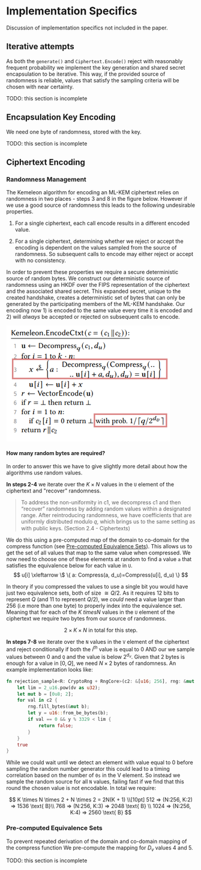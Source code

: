 # Implementation Specifics

Discussion of implementation specifics not included in the paper.

## Iterative attempts

As both the `generate()` and `Ciphertext.Encode()` reject with reasonably frequent probability we implement
the key generation and shared secret encapsulation to be iterative. This way, if the provided source of
randomness is reliable, values that satisfy the sampling criteria will be chosen with near certainty.

TODO: this section is incomplete

## Encapsulation Key Encoding

We need one byte of randomness, stored with the key.

TODO: this section is incomplete

## Ciphertext Encoding


### Randomness Management

The Kemeleon algorithm for encoding an ML-KEM ciphertext relies on randomness in two places - steps 3 and 8 in the figure
below. However if we use a good source of randomness this leads to the following undesirable properties.

1. For a single ciphertext, each call encode results in a different encoded value.

2. For a single ciphertext, determining whether we reject or accept the encoding is dependent on the values sampled from
the source of randomness. So subsequent calls to encode may either reject or accept with no consistency.

In order to prevent these properties we require a secure deterministic source of random bytes. We construct our
deterministic source of randomness using an HKDF over the FIPS representation of the ciphertext and the associated
shared secret. This expanded secret, unique to the created handshake, creates a deterministic set of bytes that can only
be generated by the participating members of the ML-KEM handshake. Our encoding now 1) is encoded to the same value
every time it is encoded and 2) will _always_ be accepted or rejected on subsequent calls to encode.

![Ciphertext Encoding steps requiring randomness](../../doc/Kemeleon.EncodeCiphertext.png)

#### How many random bytes are required?

In order to answer this we have to give slightly more detail about how the algorithms use random values.

**In steps 2-4** we iterate over the $K \times N$ values in the `U` element of the ciphertext and "recover"
randomness.

> To address the non-uniformity in c1, we decompress c1 and then “recover” randomness by adding random values within a
> designated range. After reintroducing randomness, we have coefficients that are uniformly distributed modulo 𝑞, which
> brings us to the same setting as with public keys. (Section 2.4 - Ciphertexts)

We do this using a pre-computed map of the domain to co-domain for the compress function (see
[Pre-computed Equivalence Sets](#pre-computed-equivalence-sets)). This allows us to get the set of all values that
map to the same value when compressed. We now need to choose one of these elements at random to find a value `a` that satisfies the equivalence below for each value in `U`.
$$
u[i] \xleftarrow \$ \{ a: Compress(a, d_u)=Compress(u[i], d_u) \}
$$

In theory if you compressed the values to use a single bit you would have just two equivalence sets, both of size $\cong
Q/2$. As it requires 12 bits to represent $Q$ (and 11 to represent $Q/2$), we _could_ need a value larger than 256 (i.e
more than one byte) to properly index into the equivalence set. Meaning that for each of the $K \ times N$ values in the
`U` element of the ciphertext we require two bytes from our source of randomness.

$$
2 \times K \times N \text{ in total for this step.}
$$


**In steps 7-8** we iterate over the `N` values in the `V` element of the ciphertext and reject conditionally if both
the $i^{th}$ value is equal to 0 AND our we sample values between 0 and `Q` and the value is below $2^{d_v}$.
Given that 2 bytes is enough for a value in $[0,Q]$, we need $N \times 2$ bytes of randomness.
An example implementation looks like:

```rust
fn rejection_sample<R: CryptoRng + RngCore>(c2: &[u16; 256], rng: &mut R, dv: usize) -> bool {
    let lim = 2_u16.pow(dv as u32);
    let mut b = [0u8; 2];
    for val in c2 {
        rng.fill_bytes(&mut b);
        let y = u16::from_be_bytes(b);
        if val == 0 && y % 3329 < lim {
            return false;
        }
    }
    true
}
```

While we could wait until we detect an element with value equal to 0 before sampling the random number generator
this could lead to a timing correlation based on the number of `0s` in the V element. So instead we sample
the random source for all `N` values, failing fast if we find that this round the chosen value is not encodable.
In total we require:

$$
K \times N \times 2 + N \times 2 = 2N(K + 1) \\[10pt]
512 => (N:256, K:2) => 1536 \text{ B}\\
768 => (N:256, K:3) => 2048 \text{ B} \\
1024 => (N:256, K:4) => 2560 \text{ B}
$$

### Pre-computed Equivalence Sets

To prevent repeated derivation of the domain and co-domain mapping of the compress function We pre-compute
the mapping for $D_v$ values 4 and 5.

TODO: this section is incomplete
